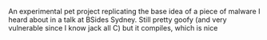 An experimental pet project replicating the base idea of a piece of malware I heard about in a talk at BSides Sydney. Still pretty goofy (and very vulnerable since I know jack all C) but it compiles, which is nice
